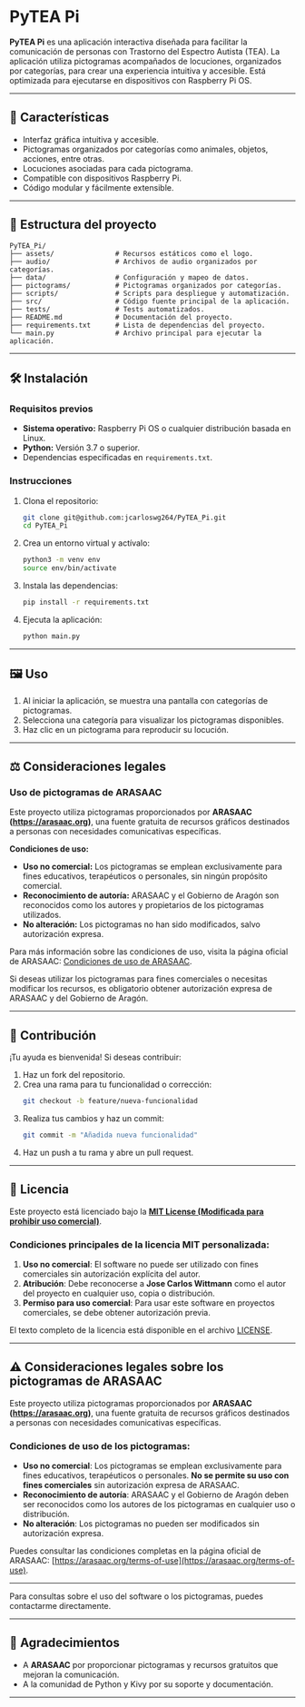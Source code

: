 # PyTEA Pi
**PyTEA Pi** es una aplicación interactiva diseñada para facilitar la comunicación de personas con Trastorno del Espectro Autista (TEA). La aplicación utiliza pictogramas acompañados de locuciones, organizados por categorías, para crear una experiencia intuitiva y accesible. Está optimizada para ejecutarse en dispositivos con Raspberry Pi OS.

---

## 🚀 Características
- Interfaz gráfica intuitiva y accesible.
- Pictogramas organizados por categorías como animales, objetos, acciones, entre otras.
- Locuciones asociadas para cada pictograma.
- Compatible con dispositivos Raspberry Pi.
- Código modular y fácilmente extensible.

---

## 📂 Estructura del proyecto
```plaintext
PyTEA_Pi/
├── assets/               # Recursos estáticos como el logo.
├── audio/                # Archivos de audio organizados por categorías.
├── data/                 # Configuración y mapeo de datos.
├── pictograms/           # Pictogramas organizados por categorías.
├── scripts/              # Scripts para despliegue y automatización.
├── src/                  # Código fuente principal de la aplicación.
├── tests/                # Tests automatizados.
├── README.md             # Documentación del proyecto.
├── requirements.txt      # Lista de dependencias del proyecto.
└── main.py               # Archivo principal para ejecutar la aplicación.
```

---

## 🛠️ Instalación
### Requisitos previos
- **Sistema operativo:** Raspberry Pi OS o cualquier distribución basada en Linux.
- **Python:** Versión 3.7 o superior.
- Dependencias especificadas en `requirements.txt`.

### Instrucciones
1. Clona el repositorio:
   ```bash
   git clone git@github.com:jcarloswg264/PyTEA_Pi.git
   cd PyTEA_Pi
   ```
2. Crea un entorno virtual y actívalo:
   ```bash
   python3 -m venv env
   source env/bin/activate
   ```
3. Instala las dependencias:
   ```bash
   pip install -r requirements.txt
   ```
4. Ejecuta la aplicación:
   ```bash
   python main.py
   ```

---

## 🖼️ Uso
1. Al iniciar la aplicación, se muestra una pantalla con categorías de pictogramas.
2. Selecciona una categoría para visualizar los pictogramas disponibles.
3. Haz clic en un pictograma para reproducir su locución.

---

## ⚖️ Consideraciones legales
### Uso de pictogramas de ARASAAC
Este proyecto utiliza pictogramas proporcionados por **ARASAAC (https://arasaac.org)**, una fuente gratuita de recursos gráficos destinados a personas con necesidades comunicativas específicas.

**Condiciones de uso:**
- **Uso no comercial:** Los pictogramas se emplean exclusivamente para fines educativos, terapéuticos o personales, sin ningún propósito comercial.
- **Reconocimiento de autoría:** ARASAAC y el Gobierno de Aragón son reconocidos como los autores y propietarios de los pictogramas utilizados.
- **No alteración:** Los pictogramas no han sido modificados, salvo autorización expresa.

Para más información sobre las condiciones de uso, visita la página oficial de ARASAAC: [Condiciones de uso de ARASAAC](https://arasaac.org/terms-of-use).

Si deseas utilizar los pictogramas para fines comerciales o necesitas modificar los recursos, es obligatorio obtener autorización expresa de ARASAAC y del Gobierno de Aragón.

---

## 🧩 Contribución
¡Tu ayuda es bienvenida! Si deseas contribuir:
1. Haz un fork del repositorio.
2. Crea una rama para tu funcionalidad o corrección:
   ```bash
   git checkout -b feature/nueva-funcionalidad
   ```
3. Realiza tus cambios y haz un commit:
   ```bash
   git commit -m "Añadida nueva funcionalidad"
   ```
4. Haz un push a tu rama y abre un pull request.

---

## 📜 Licencia
Este proyecto está licenciado bajo la **[MIT License (Modificada para prohibir uso comercial)](LICENSE)**.

### Condiciones principales de la licencia MIT personalizada:
1. **Uso no comercial**: El software no puede ser utilizado con fines comerciales sin autorización explícita del autor.
2. **Atribución**: Debe reconocerse a **Jose Carlos Wittmann** como el autor del proyecto en cualquier uso, copia o distribución.
3. **Permiso para uso comercial**: Para usar este software en proyectos comerciales, se debe obtener autorización previa.

El texto completo de la licencia está disponible en el archivo [LICENSE](LICENSE).

---

## ⚠️ Consideraciones legales sobre los pictogramas de ARASAAC
Este proyecto utiliza pictogramas proporcionados por **ARASAAC (https://arasaac.org)**, una fuente gratuita de recursos gráficos destinados a personas con necesidades comunicativas específicas.

### Condiciones de uso de los pictogramas:
- **Uso no comercial**: Los pictogramas se emplean exclusivamente para fines educativos, terapéuticos o personales. **No se permite su uso con fines comerciales** sin autorización expresa de ARASAAC.
- **Reconocimiento de autoría**: ARASAAC y el Gobierno de Aragón deben ser reconocidos como los autores de los pictogramas en cualquier uso o distribución.
- **No alteración**: Los pictogramas no pueden ser modificados sin autorización expresa.

Puedes consultar las condiciones completas en la página oficial de ARASAAC: [https://arasaac.org/terms-of-use](https://arasaac.org/terms-of-use).

---

Para consultas sobre el uso del software o los pictogramas, puedes contactarme directamente.


---

## 🙌 Agradecimientos
- A **ARASAAC** por proporcionar pictogramas y recursos gratuitos que mejoran la comunicación.
- A la comunidad de Python y Kivy por su soporte y documentación.

---
